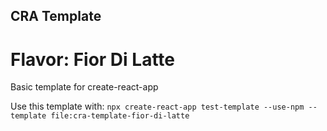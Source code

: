 ## CRA Template
# Flavor: Fior Di Latte

Basic template for create-react-app

Use this template with:
`npx create-react-app test-template --use-npm --template file:cra-template-fior-di-latte`
